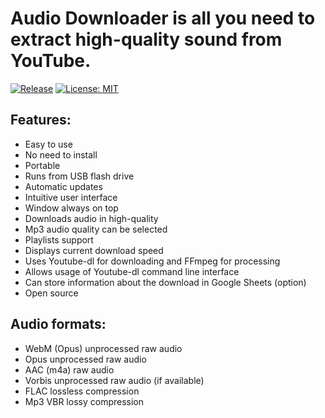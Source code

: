 # Audio Downloader is all you need to extract high-quality sound from YouTube.
[![Release](https://img.shields.io/github/release/ChrisKolan/AudioDownloader.svg)](https://github.com/ChrisKolan/AudioDownloader/releases/latest/download/AudioDownloader.zip)
[![License: MIT](https://img.shields.io/badge/License-MIT-blue.svg)](https://opensource.org/licenses/MIT) 
## Features:
* Easy to use
* No need to install
* Portable
* Runs from USB flash drive
* Automatic updates
* Intuitive user interface
* Window always on top
* Downloads audio in high-quality
* Mp3 audio quality can be selected
* Playlists support
* Displays current download speed
* Uses Youtube-dl for downloading and FFmpeg for processing
* Allows usage of Youtube-dl command line interface
* Can store information about the download in Google Sheets (option)
* Open source
## Audio formats:
* WebM (Opus) unprocessed raw audio
* Opus unprocessed raw audio
* AAC (m4a) raw audio
* Vorbis unprocessed raw audio (if available)
* FLAC lossless compression
* Mp3 VBR lossy compression
